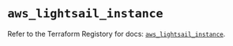 # `aws_lightsail_instance`

Refer to the Terraform Registory for docs: [`aws_lightsail_instance`](https://registry.terraform.io/providers/hashicorp/aws/3.76.1/docs/resources/lightsail_instance).

